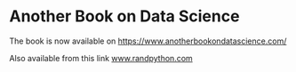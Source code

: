 # Another Book on Data Science

The book is now available on https://www.anotherbookondatascience.com/

Also available from this link www.randpython.com
